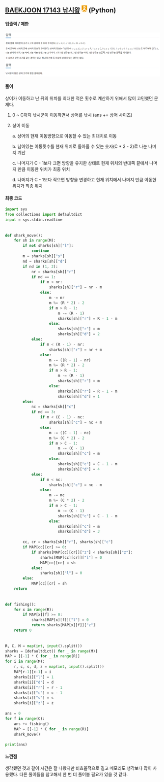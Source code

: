 ## [BAEKJOON 17143 낚시왕](https://www.acmicpc.net/problem/13460) ![g2.png](readme.assets/g2.png) (Python)

#### 입출력 / 제한

![입출력.PNG](readme.assets/입출력.PNG)

#### 풀이

상어가 이동하고 난 뒤의 위치를 최대한 적은 횟수로 계산하기 위해서 많이 고민했던 문제다.

1. 0 ~ C까지 낚시꾼이 이동하면서 상어를 낚시 (ans += 상어 사이즈)

2. 상어 이동
   
   a. 상어의 현재 이동방향으로 이동할 수 있는 최대치로 이동
   
   b. 남아있는 이동횟수를 현재 위치로 돌아올 수 있는 숫자(C * 2 - 2)로 나눈 나머지 계산
   
   c. 나머지가 C - 1보다 크면 방향을 유지한 상태로 현재 위치의 반대쪽 끝에서 나머지 만큼 이동한 위치가 최종 위치
   
   d. 나머지가 C - 1보다 작으면 방향을 변경하고 현재 위치에서 나머지 만큼 이동한 위치가 최종 위치

#### 최종 코드

```python
import sys
from collections import defaultdict
input = sys.stdin.readline


def shark_move():
    for sh in range(M):
        if not sharks[sh]["l"]:
            continue
        m = sharks[sh]["s"]
        nd = sharks[sh]["d"]
        if nd in (1, 2):
            nr = sharks[sh]["r"]
            if nd == 1:
                if m < nr:
                    sharks[sh]["r"] = nr - m
                else:
                    m -= nr
                    m %= (R * 2) - 2
                    if m > R - 1:
                        m -= (R - 1)
                        sharks[sh]["r"] = R - 1 - m
                    else:
                        sharks[sh]["r"] = m
                        sharks[sh]["d"] = 2
            else:
                if m < (R - 1) - nr:
                    sharks[sh]["r"] = nr + m
                else:
                    m -= ((R - 1) - nr)
                    m %= (R * 2) - 2
                    if m > R - 1:
                        m -= (R - 1)
                        sharks[sh]["r"] = m
                    else:
                        sharks[sh]["r"] = R - 1 - m
                        sharks[sh]["d"] = 1
        else:
            nc = sharks[sh]["c"]
            if nd == 3:
                if m < (C - 1) - nc:
                    sharks[sh]["c"] = nc + m
                else:
                    m -= ((C - 1) - nc)
                    m %= (C * 2) - 2
                    if m > C - 1:
                        m -= (C - 1)
                        sharks[sh]["c"] = m
                    else:
                        sharks[sh]["c"] = C - 1 - m
                        sharks[sh]["d"] = 4
            else:
                if m < nc:
                    sharks[sh]["c"] = nc - m
                else:
                    m -= nc
                    m %= (C * 2) - 2
                    if m > C - 1:
                        m -= (C - 1)
                        sharks[sh]["c"] = C - 1 - m
                    else:
                        sharks[sh]["c"] = m
                        sharks[sh]["d"] = 3

        cc, cr = sharks[sh]["r"], sharks[sh]["c"]
        if MAP[cc][cr] >= 0:
            if sharks[MAP[cc][cr]]["z"] < sharks[sh]["z"]:
                sharks[MAP[cc][cr]]["l"] = 0
                MAP[cc][cr] = sh
            else:
                sharks[sh]["l"] = 0
        else:
            MAP[cc][cr] = sh
    return


def fishing():
    for x in range(R):
        if MAP[x][f] >= 0:
            sharks[MAP[x][f]]["l"] = 0
            return sharks[MAP[x][f]]["z"]
    return 0


R, C, M = map(int, input().split())
sharks = [defaultdict() for _ in range(M)]
MAP = [[-1] * C for _ in range(R)]
for i in range(M):
    r, c, s, d, z = map(int, input().split())
    MAP[r-1][c-1] = i
    sharks[i]["l"] = 1
    sharks[i]["d"] = d
    sharks[i]["r"] = r - 1
    sharks[i]["c"] = c - 1
    sharks[i]["s"] = s
    sharks[i]["z"] = z

ans = 0
for f in range(C):
    ans += fishing()
    MAP = [[-1] * C for _ in range(R)]
    shark_move()

print(ans)
```

#### 느낀점

생각했던 것과 같이 시간은 잘 나왔지만 비효율적으로 길고 메모리도 생각보다 많이 사용했다. 다른 풀이들을 참고해서 한 번 더 풀어볼 필요가 있을 것 같다.
